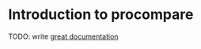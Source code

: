 # Introduction to procompare

TODO: write [great documentation](http://jacobian.org/writing/what-to-write/)
